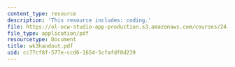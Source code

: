 ```yaml
---
content_type: resource
description: 'This resource includes: coding.'
file: https://ol-ocw-studio-app-production.s3.amazonaws.com/courses/24-964-topics-in-phonology-fall-2004/cc77cf8f577eccd616545cfafdf0d239_wk3handout.pdf
file_type: application/pdf
resourcetype: Document
title: wk3handout.pdf
uid: cc77cf8f-577e-ccd6-1654-5cfafdf0d239
---
```

